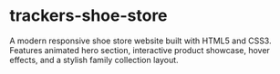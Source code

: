 # trackers-shoe-store
A modern responsive shoe store website built with HTML5 and CSS3. Features animated hero section, interactive product showcase, hover effects, and a stylish family collection layout.
